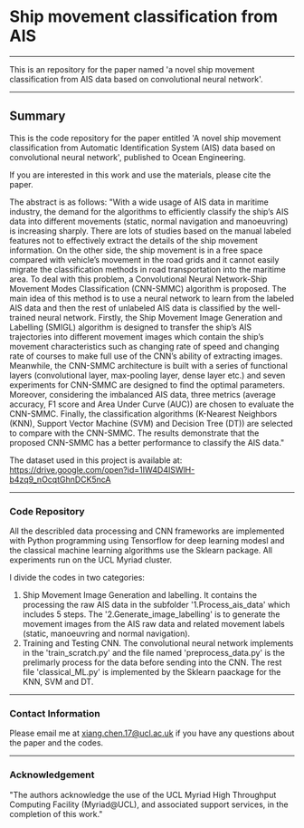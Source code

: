 # Ship movement classification from AIS
___
This is an repository for the paper named 'a novel ship movement classification from AIS data based on convolutional neural network'.
___
## Summary
This is the code repository for the paper entitled 'A novel ship movement classification from Automatic Identification System (AIS) data based on convolutional neural network', published to Ocean Engineering. 

If you are interested in this work and use the materials, please cite the paper.

The abstract is as follows: "With a wide usage of AIS data in maritime industry, the demand for the algorithms to efficiently classify the ship’s AIS data into different movements (static, normal navigation and manoeuvring) is increasing sharply. There are lots of studies based on the manual labeled features not to effectively extract the details of the ship movement information. On the other side, the ship movement is in a free space compared with vehicle’s movement in the road grids and it cannot easily migrate the classification methods in road transportation into the maritime area. To deal with this problem, a Convolutional Neural Network-Ship Movement Modes Classification (CNN-SMMC) algorithm is proposed. The main idea of this method is to use a neural network to learn from the labeled AIS data and then the rest of unlabeled AIS data is classified by the well-trained neural network. Firstly, the Ship Movement Image Generation and Labelling (SMIGL) algorithm is designed to transfer the ship’s AIS trajectories into different movement images which contain the ship’s movement characteristics such as changing rate of speed and changing rate of courses to make full use of the CNN’s ability of extracting images. Meanwhile, the CNN-SMMC architecture is built with a series of functional layers (convolutional layer, max-pooling layer, dense layer etc.) and seven experiments for CNN-SMMC are designed to find the optimal parameters. Moreover, considering the imbalanced AIS data, three metrics (average accuracy, F1 score and Area Under Curve (AUC)) are chosen to evaluate the CNN-SMMC. Finally, the classification algorithms (K-Nearest Neighbors (KNN), Support Vector Machine (SVM) and Decision Tree (DT)) are selected to compare with the CNN-SMMC. The results demonstrate that the proposed CNN-SMMC has a better performance to classify the AIS data."

The dataset used in this project is available at: https://drive.google.com/open?id=1IW4D4ISWlH-b4zq9_nOcqtGhnDCK5ncA 

___
### Code Repository
All the describled data processing and CNN frameworks are implemented with Python programming using Tensorflow for deep learning modesl and the classical machine learning algorithms use the Sklearn package. All experiments run on the UCL Myriad cluster. 

I divide the codes in two categories:
1. Ship Movement Image Generation and labelling. It contains the processing the raw AIS data in the subfolder '1.Process_ais_data' which includes 5 steps. The '2.Generate_image_labelling' is to generate the movement images from the AIS raw data and related movement labels (static, manoeuvring and normal navigation).
2. Training and Testing CNN. The convolutional neural network implements in the 'train_scratch.py' and the file named 'preprocess_data.py' is the prelimarly process for the data before sending into the CNN. The rest file 'classical_ML.py' is implemented by the Sklearn paackage for the KNN, SVM and DT.

___
### Contact Information 
Please email me at xiang.chen.17@ucl.ac.uk if you have any questions about the paper and the codes. 

___
### Acknowledgement 

"The authors acknowledge the use of the UCL Myriad High Throughput Computing Facility (Myriad@UCL), and associated support services, in the completion of this work."
